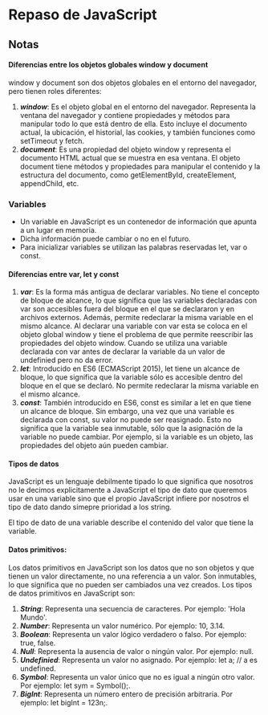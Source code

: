 # Repaso de JavaScript

## Notas

#### Diferencias entre los objetos globales window y document
window y document son dos objetos globales en el entorno del navegador, pero tienen roles diferentes:
1. __*window*__: Es el objeto global en el entorno del navegador. Representa la ventana del navegador y contiene propiedades y métodos para manipular todo lo que está dentro de ella. Esto incluye el documento actual, la ubicación, el historial, las cookies, y también funciones como setTimeout y fetch.
2. __*document*__: Es una propiedad del objeto window y representa el documento HTML actual que se muestra en esa ventana. El objeto document tiene métodos y propiedades para manipular el contenido y la estructura del documento, como getElementById, createElement, appendChild, etc.

### Variables
* Un variable en JavaScript es un contenedor de información que apunta a un lugar en memoria.
* Dicha información puede cambiar o no en el futuro.
* Para inicializar variables se utilizan las palabras reservadas let, var o const.

#### Diferencias entre var, let y const
1. __*var*__: Es la forma más antigua de declarar variables. No tiene el concepto de bloque de alcance, lo que significa que las variables declaradas con var son accesibles fuera del bloque en el que se declararon y en archivos externos. Además, permite redeclarar la misma variable en el mismo alcance. Al declarar una variable con var esta se coloca en el objeto global window y tiene el problema de que permite reescribir las propiedades del objeto window. Cuando se utiliza una variable declarada con var antes de declarar la variable da un valor de undefinied pero no da error.
2. __*let*__: Introducido en ES6 (ECMAScript 2015), let tiene un alcance de bloque, lo que significa que la variable sólo es accesible dentro del bloque en el que se declaró. No permite redeclarar la misma variable en el mismo alcance.
3. __*const*__: También introducido en ES6, const es similar a let en que tiene un alcance de bloque. Sin embargo, una vez que una variable es declarada con const, su valor no puede ser reasignado. Esto no significa que la variable sea inmutable, sólo que la asignación de la variable no puede cambiar. Por ejemplo, si la variable es un objeto, las propiedades del objeto aún pueden cambiar.

#### Tipos de datos
JavaScript es un lenguaje debilmente tipado lo que significa que nosotros no le decimos  explicitamente a JavaScript el tipo de dato que queremos usar en una variable sino que el propio JavaScript infiere por nosotros el tipo de dato dando simepre prioridad a los string.

El tipo de dato de una variable describe el contenido del valor que tiene la variable.

#### Datos primitivos:
Los datos primitivos en JavaScript son los datos que no son objetos y que tienen un valor directamente, no una referencia a un valor. Son inmutables, lo que significa que no pueden ser cambiados una vez creados. Los tipos de datos primitivos en JavaScript son:

1. __*String*__: Representa una secuencia de caracteres. Por ejemplo: 'Hola Mundo'.
1. __*Number*__: Representa un valor numérico. Por ejemplo: 10, 3.14.
1. __*Boolean*__: Representa un valor lógico verdadero o falso. Por ejemplo: true, false.
1. __*Null*__: Representa la ausencia de valor o ningún valor. Por ejemplo: null.
1. __*Undefinied*__: Representa un valor no asignado. Por ejemplo: let a; // a es undefined.
1. __*Symbol*__: Representa un valor único que no es igual a ningún otro valor. Por ejemplo: let sym = Symbol();.
1. __*BigInt*__: Representa un número entero de precisión arbitraria. Por ejemplo: let bigInt = 123n;.